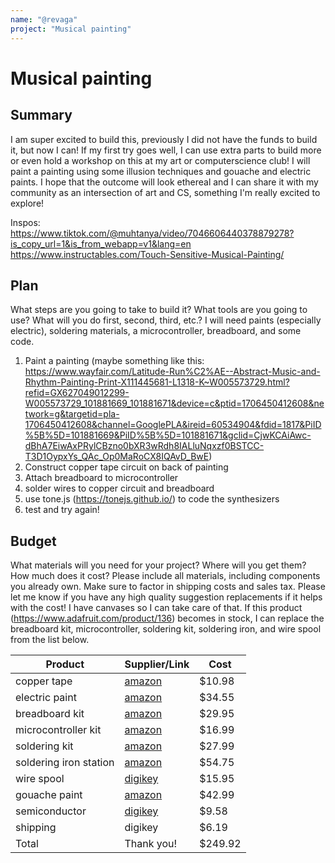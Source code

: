 ```yaml
---
name: "@revaga"
project: "Musical painting"
---
```


# Musical painting

## Summary

I am super excited to build this, previously I did not have the funds to build it, but now I can! If my first try goes well, I can use extra parts to build more or even hold a workshop on this at my art or computerscience club!
I will paint a painting using some illusion techniques and gouache and electric paints. I hope that the outcome will look ethereal and I can share it with my community as an intersection of art and CS, something I'm really excited to explore!

Inspos: https://www.tiktok.com/@muhtanya/video/7046606440378879278?is_copy_url=1&is_from_webapp=v1&lang=en
https://www.instructables.com/Touch-Sensitive-Musical-Painting/

## Plan

What steps are you going to take to build it? What tools are you going to use? What will you do first, second, third, etc.?
I will need paints (especially electric), soldering materials, a microcontroller, breadboard, and some code.
1. Paint a painting (maybe something like this: https://www.wayfair.com/Latitude-Run%C2%AE--Abstract-Music-and-Rhythm-Painting-Print-X111445681-L1318-K~W005573729.html?refid=GX627049012299-W005573729_101881669_101881671&device=c&ptid=1706450412608&network=g&targetid=pla-1706450412608&channel=GooglePLA&ireid=60534904&fdid=1817&PiID%5B%5D=101881669&PiID%5B%5D=101881671&gclid=CjwKCAiAwc-dBhA7EiwAxPRylCBzno0bXR3wRdh8IALluNqxzf0BSTCC-T3D1OypxYs_QAc_Op0MaRoCX8IQAvD_BwE)
2. Construct copper tape circuit on back of painting
3. Attach breadboard to microcontroller
4. solder wires to copper circuit and breadboard
5. use tone.js (https://tonejs.github.io/) to code the synthesizers
6. test and try again!


## Budget

What materials will you need for your project? Where will you get them? How much does it cost? Please include all materials, including components you already own. Make sure to factor in shipping costs and sales tax.
Please let me know if you have any high quality suggestion replacements if it helps with the cost! I have canvases so I can take care of that. 
If this product (https://www.adafruit.com/product/136) becomes in stock, I can replace the breadboard kit, microcontroller, soldering kit, soldering iron, and wire spool from the list below.

| Product         | Supplier/Link                         | Cost   |
| --------------- | ------------------------------------- | ------ |
|copper tape | [amazon](https://www.amazon.com/Double-Sided-Conductive-Shielding-Repellent-Electrical/dp/B07R13J1GC/ref=pd_lpo_3?pd_rd_w=UJEGq&content-id=amzn1.sym.116f529c-aa4d-4763-b2b6-4d614ec7dc00&pf_rd_p=116f529c-aa4d-4763-b2b6-4d614ec7dc00&pf_rd_r=THT54S8QXSNCM2GD0N9Q&pd_rd_wg=oVMBY&pd_rd_r=29467d73-2b77-488b-b5ad-fe18cde08512&pd_rd_i=B07R13J1GC&th=1) | $10.98|
|electric paint| [amazon](https://www.amazon.com/Bare-Conductive-Electric-Paint-Combo/dp/B01IO31AS0/ref=cm_cr_arp_d_pl_foot_top?ie=UTF8) | $34.55 |
|breadboard kit| [amazon](https://www.amazon.com/dp/B0BJ1QC6X8/ref=sspa_dk_detail_7?pd_rd_i=B0BJ1QC6X8&pd_rd_w=aBrCi&content-id=amzn1.sym.46bad5f6-1f0a-4167-9a8b-c8a82fa48a54&pf_rd_p=46bad5f6-1f0a-4167-9a8b-c8a82fa48a54&pf_rd_r=T4SRE7K7WDY0B69K5TR7&pd_rd_wg=oH2Du&pd_rd_r=9483d9b4-ba81-4917-96e8-f53fad188c8d&s=home-garden&sp_csd=d2lkZ2V0TmFtZT1zcF9kZXRhaWw&spLa=ZW5jcnlwdGVkUXVhbGlmaWVyPUEyTUIxT0FZQzZPM0NBJmVuY3J5cHRlZElkPUEwNjk5MTY1WkFJT0ZRSEZBSTBFJmVuY3J5cHRlZEFkSWQ9QTA0NjE4NDcxQUpZMEE2U0pMUERQJndpZGdldE5hbWU9c3BfZGV0YWlsJmFjdGlvbj1jbGlja1JlZGlyZWN0JmRvTm90TG9nQ2xpY2s9dHJ1ZQ&th=1)| $29.95 |
|microcontroller kit| [amazon](https://www.amazon.com/Ingcool-Pico-Starter-Kit-High-Performance/dp/B08YYNDMYM/ref=sr_1_11?keywords=microcontroller%2Bkit&qid=1673034785&refinements=p_36%3A1253503011&rnid=386442011&s=electronics&sprefix=microcontroller%2Celectronics%2C139&sr=1-11&th=1)  | $16.99 |
|soldering kit| [amazon](https://www.amazon.com/dp/B07Q2B4ZY9/ref=sspa_dk_detail_0?psc=1&pd_rd_i=B07Q2B4ZY9&pd_rd_w=9sZmN&content-id=amzn1.sym.bff6e147-54ad-4be3-b4ea-ec19ea6167f7&pf_rd_p=bff6e147-54ad-4be3-b4ea-ec19ea6167f7&pf_rd_r=NES337Q3MAVR4BF0W7EJ&pd_rd_wg=pFMlm&pd_rd_r=65350661-fe30-416e-a2e8-9e50f3bc9e5e&s=industrial&sp_csd=d2lkZ2V0TmFtZT1zcF9kZXRhaWwy&spLa=ZW5jcnlwdGVkUXVhbGlmaWVyPUEyQlpBT0RWU0RMMEZaJmVuY3J5cHRlZElkPUEwMzQ5MjU1TVlJV1UwNTdSR0RVJmVuY3J5cHRlZEFkSWQ9QTAyMzIwNzQzVjdDT1RRUUxXMVZLJndpZGdldE5hbWU9c3BfZGV0YWlsMiZhY3Rpb249Y2xpY2tSZWRpcmVjdCZkb05vdExvZ0NsaWNrPXRydWU=) | $27.99 |
|soldering iron station | [amazon](https://www.amazon.com/dp/B01DGZFSNE/?tag=thewire06-20&linkCode=xm2&ascsubtag=AwEAAAAAAAAAAhF6&th=1) | $54.75 |
|wire spool| [digikey](https://www.digikey.com/en/products/detail/adafruit-industries-llc/1311/6198255?utm_adgroup=Cables%2C%20Wires%20-%20Single%20Conductors&utm_source=google&utm_medium=cpc&utm_campaign=Shopping_Product_Kits&utm_term=&utm_content=Cables%2C%20Wires%20-%20Single%20Conductors&gclid=CjwKCAiAqt-dBhBcEiwATw-ggDnTn1UNJKYd1jqYh7nOr7QlsGdiBGuAJJh-lrUb2UXA9cCZqNOV3hoCgHIQAvD_BwE)| $15.95 |
|gouache paint | [amazon](https://www.amazon.com/Professional-Painting-Supplies-Moisturized-Beginner/dp/B09KV5BRTR/ref=pd_lpo_2?pd_rd_w=onvyO&content-id=amzn1.sym.116f529c-aa4d-4763-b2b6-4d614ec7dc00&pf_rd_p=116f529c-aa4d-4763-b2b6-4d614ec7dc00&pf_rd_r=Q24TQ3X0RTRJRN75FAVT&pd_rd_wg=ciz06&pd_rd_r=c39d52c4-c972-47d1-8a56-41c94ded860e&pd_rd_i=B09KV5BRTR&psc=1)| $42.99|
|semiconductor| [digikey](https://www.digikey.com/en/products/detail/cypress-semiconductor-corp/CY8C22345-24PVXA/2383200?utm_adgroup=Integrated%20Circuits%20%28ics%29&utm_source=google&utm_medium=cpc&utm_campaign=Shopping_Supplier_Cypress&utm_term=&utm_content=Integrated%20Circuits%20%28ics%29&gclid=CjwKCAiAqt-dBhBcEiwATw-ggCfYft_QNAyEReu6TMIRDdZk0hjD3CYeq7xUv25yhZOWrDELS-3jXRoCgIYQAvD_BwE)|$9.58|
|shipping| digikey| $6.19 |
| Total| Thank you! | $249.92 |
